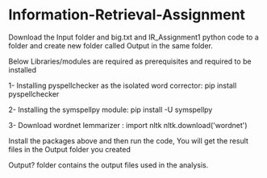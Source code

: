 # Information-Retrieval-Assignment

Download the Input folder and big.txt and IR_Assignment1 python code to a folder and create new folder called Output in the same folder.

Below Libraries/modules are required as prerequisites and required to be installed 

1- Installing pyspellchecker as the isolated word corrector:  pip install pyspellchecker

2- Installing the symspellpy module:  pip install -U symspellpy

3- Download wordnet lemmarizer : import nltk 
                                 nltk.download('wordnet')


Install the packages above and then run the code, You will get the result files in the Output folder you created

Output? folder contains the output files used in the analysis.  
